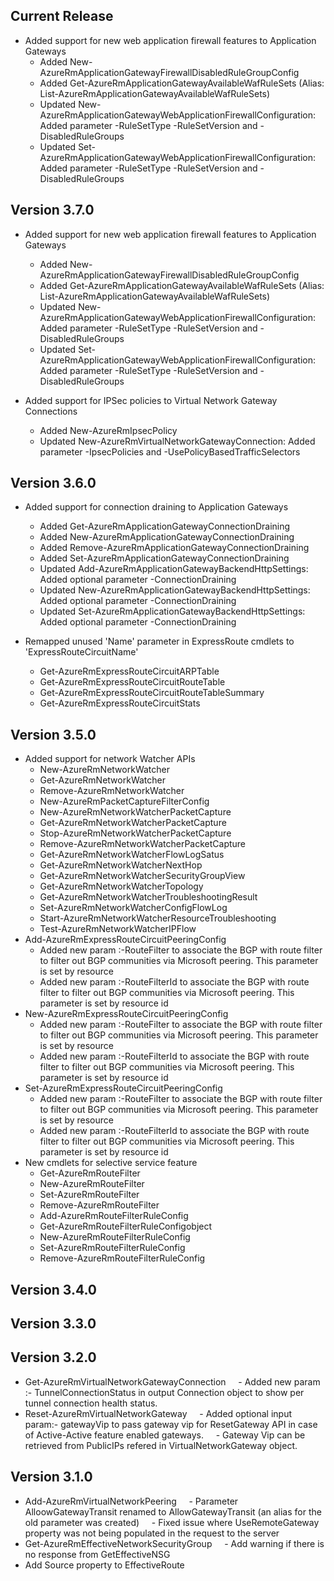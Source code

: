 <!--
    Please leave this section at the top of the change log.

    Changes for the current release should go under the section titled "Current Release", and should adhere to the following format:

    ## Current Release
    * Overview of change #1
        - Additional information about change #1
    * Overview of change #2
        - Additional information about change #2
        - Additional information about change #2
    * Overview of change #3
    * Overview of change #4
        - Additional information about change #4

    ## YYYY.MM.DD - Version X.Y.Z (Previous Release)
    * Overview of change #1
        - Additional information about change #1
-->
## Current Release
* Added support for new web application firewall features to Application Gateways
    - Added New-AzureRmApplicationGatewayFirewallDisabledRuleGroupConfig
    - Added Get-AzureRmApplicationGatewayAvailableWafRuleSets (Alias: List-AzureRmApplicationGatewayAvailableWafRuleSets)
    - Updated New-AzureRmApplicationGatewayWebApplicationFirewallConfiguration: Added parameter -RuleSetType -RuleSetVersion and -DisabledRuleGroups
    - Updated Set-AzureRmApplicationGatewayWebApplicationFirewallConfiguration: Added parameter -RuleSetType -RuleSetVersion and -DisabledRuleGroups

## Version 3.7.0
* Added support for new web application firewall features to Application Gateways
    - Added New-AzureRmApplicationGatewayFirewallDisabledRuleGroupConfig
    - Added Get-AzureRmApplicationGatewayAvailableWafRuleSets (Alias: List-AzureRmApplicationGatewayAvailableWafRuleSets)
    - Updated New-AzureRmApplicationGatewayWebApplicationFirewallConfiguration: Added parameter -RuleSetType -RuleSetVersion and -DisabledRuleGroups
    - Updated Set-AzureRmApplicationGatewayWebApplicationFirewallConfiguration: Added parameter -RuleSetType -RuleSetVersion and -DisabledRuleGroups

* Added support for IPSec policies to Virtual Network Gateway Connections
	- Added New-AzureRmIpsecPolicy
	- Updated New-AzureRmVirtualNetworkGatewayConnection: Added parameter -IpsecPolicies and -UsePolicyBasedTrafficSelectors

## Version 3.6.0
* Added support for connection draining to Application Gateways
    - Added Get-AzureRmApplicationGatewayConnectionDraining 
    - Added New-AzureRmApplicationGatewayConnectionDraining
    - Added Remove-AzureRmApplicationGatewayConnectionDraining 
    - Added Set-AzureRmApplicationGatewayConnectionDraining
    - Updated Add-AzureRmApplicationGatewayBackendHttpSettings: Added optional parameter -ConnectionDraining
    - Updated New-AzureRmApplicationGatewayBackendHttpSettings: Added optional parameter -ConnectionDraining
    - Updated Set-AzureRmApplicationGatewayBackendHttpSettings: Added optional parameter -ConnectionDraining

* Remapped unused 'Name' parameter in ExpressRoute cmdlets to 'ExpressRouteCircuitName'
    - Get-AzureRmExpressRouteCircuitARPTable
    - Get-AzureRmExpressRouteCircuitRouteTable
    - Get-AzureRmExpressRouteCircuitRouteTableSummary
    - Get-AzureRmExpressRouteCircuitStats

## Version 3.5.0
* Added support for network Watcher APIs
    - New-AzureRmNetworkWatcher
    - Get-AzureRmNetworkWatcher
    - Remove-AzureRmNetworkWatcher
    - New-AzureRmPacketCaptureFilterConfig
    - New-AzureRmNetworkWatcherPacketCapture
    - Get-AzureRmNetworkWatcherPacketCapture
    - Stop-AzureRmNetworkWatcherPacketCapture
    - Remove-AzureRmNetworkWatcherPacketCapture
    - Get-AzureRmNetworkWatcherFlowLogSatus
    - Get-AzureRmNetworkWatcherNextHop
    - Get-AzureRmNetworkWatcherSecurityGroupView
    - Get-AzureRmNetworkWatcherTopology
    - Get-AzureRmNetworkWatcherTroubleshootingResult
    - Set-AzureRmNetworkWatcherConfigFlowLog
    - Start-AzureRmNetworkWatcherResourceTroubleshooting
    - Test-AzureRmNetworkWatcherIPFlow
* Add-AzureRmExpressRouteCircuitPeeringConfig
    - Added new param :-RouteFilter to associate the BGP with route filter to filter out BGP communities via Microsoft peering. This parameter is set by resource
    - Added new param :-RouteFilterId to associate the BGP with route filter to filter out BGP communities via Microsoft peering. This parameter is set by resource id
* New-AzureRmExpressRouteCircuitPeeringConfig
    - Added new param :-RouteFilter to associate the BGP with route filter to filter out BGP communities via Microsoft peering. This parameter is set by resource
    - Added new param :-RouteFilterId to associate the BGP with route filter to filter out BGP communities via Microsoft peering. This parameter is set by resource id
* Set-AzureRmExpressRouteCircuitPeeringConfig
    - Added new param :-RouteFilter to associate the BGP with route filter to filter out BGP communities via Microsoft peering. This parameter is set by resource
    - Added new param :-RouteFilterId to associate the BGP with route filter to filter out BGP communities via Microsoft peering. This parameter is set by resource id
* New cmdlets for selective service feature 
    - Get-AzureRmRouteFilter
    - New-AzureRmRouteFilter
    - Set-AzureRmRouteFilter
    - Remove-AzureRmRouteFilter
    - Add-AzureRmRouteFilterRuleConfig
    - Get-AzureRmRouteFilterRuleConfigobject
    - New-AzureRmRouteFilterRuleConfig
    - Set-AzureRmRouteFilterRuleConfig
    - Remove-AzureRmRouteFilterRuleConfig

## Version 3.4.0

## Version 3.3.0

## Version 3.2.0
* Get-AzureRmVirtualNetworkGatewayConnection
    - Added new param :- TunnelConnectionStatus in output Connection object to show per tunnel connection health status.
* Reset-AzureRmVirtualNetworkGateway
    - Added optional input param:- gatewayVip to pass gateway vip for ResetGateway API in case of Active-Active feature enabled gateways.
    - Gateway Vip can be retrieved from PublicIPs refered in VirtualNetworkGateway object. 

## Version 3.1.0
* Add-AzureRmVirtualNetworkPeering
    - Parameter AlloowGatewayTransit renamed to AllowGatewayTransit (an alias for the old parameter was created)
    - Fixed issue where UseRemoteGateway property was not being populated in the request to the server
* Get-AzureRmEffectiveNetworkSecurityGroup
    - Add warning if there is no response from GetEffectiveNSG
* Add Source property to EffectiveRoute 